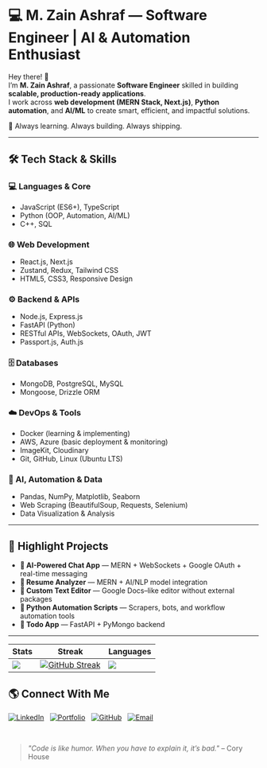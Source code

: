 # 💻 M. Zain Ashraf — Software Engineer | AI & Automation Enthusiast  

Hey there! 👋  
I’m **M. Zain Ashraf**, a passionate **Software Engineer** skilled in building **scalable, production-ready applications**.  
I work across **web development (MERN Stack, Next.js)**, **Python automation**, and **AI/ML** to create smart, efficient, and impactful solutions.  

🚀 Always learning. Always building. Always shipping.  

---

## 🛠️ Tech Stack & Skills  

### 💻 Languages & Core
- JavaScript (ES6+), TypeScript  
- Python (OOP, Automation, AI/ML)  
- C++, SQL  

### 🌐 Web Development
- React.js, Next.js  
- Zustand, Redux, Tailwind CSS  
- HTML5, CSS3, Responsive Design  

### ⚙️ Backend & APIs
- Node.js, Express.js  
- FastAPI (Python)  
- RESTful APIs, WebSockets, OAuth, JWT  
- Passport.js, Auth.js  

### 🗄️ Databases
- MongoDB, PostgreSQL, MySQL  
- Mongoose, Drizzle ORM  

### ☁️ DevOps & Tools
- Docker (learning & implementing)  
- AWS, Azure (basic deployment & monitoring)  
- ImageKit, Cloudinary  
- Git, GitHub, Linux (Ubuntu LTS)  

### 🤖 AI, Automation & Data
- Pandas, NumPy, Matplotlib, Seaborn  
- Web Scraping (BeautifulSoup, Requests, Selenium)  
- Data Visualization & Analysis  

---

## 📌 Highlight Projects
- **🔹 AI-Powered Chat App** — MERN + WebSockets + Google OAuth + real-time messaging  
- **🔹 Resume Analyzer** — MERN + AI/NLP model integration  
- **🔹 Custom Text Editor** — Google Docs–like editor without external packages  
- **🔹 Python Automation Scripts** — Scrapers, bots, and workflow automation tools  
- **🔹 Todo App** — FastAPI + PyMongo backend  

---


|Stats |Streak |Languages |
|---|---|---|
|![](https://github-profile-summary-cards.vercel.app/api/cards/stats?username=zainashraf005&theme=gruvbox)|[![GitHub Streak](https://streak-stats.demolab.com/?user=zainashraf005&theme=gruvbox&hide_border=true&border_radius=32&date_format=j%20M%5B%20Y%5D&ring=888888)](https://git.io/streak-stats)|![](https://github-profile-summary-cards.vercel.app/api/cards/repos-per-language?username=zainashraf005&theme=gruvbox)|

 

## 🌎 Connect With Me  

[![LinkedIn](https://img.shields.io/badge/LinkedIn-0A66C2?logo=linkedin&logoColor=white)](https://www.linkedin.com/in/zainashraf005) &nbsp;
[![Portfolio](https://img.shields.io/badge/Portfolio-000000?logo=firefox&logoColor=white)](https://zainashraf.vercel.dev) &nbsp;
[![GitHub](https://img.shields.io/badge/GitHub-181717?logo=github&logoColor=white)](https://github.com/zainashraf005) &nbsp;
[![Email](https://img.shields.io/badge/Email-D14836?logo=gmail&logoColor=white)](mailto:jzain7345@gmail.com) &nbsp;

<br/>


> _"Code is like humor. When you have to explain it, it’s bad."_ – Cory House  

